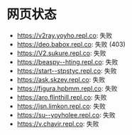 # 网页状态
- https://v2ray.yoyho.repl.co: 失败
- https://deo.babox.repl.co: 失败 (403)
- https://V2.sukure.repl.co: 失败
- https://beaspy--hting.repl.co: 失败
- https://start--stpstyc.repl.co: 失败
- https://ask.skzey.repl.co: 失败
- https://figura.hpbmm.repl.co: 失败
- https://aro.flinthill.repl.co: 失败
- https://jsn.limkon.repl.co: 失败
- https://su--yoyholee.repl.co: 失败
- https://v.chavir.repl.co: 失败
